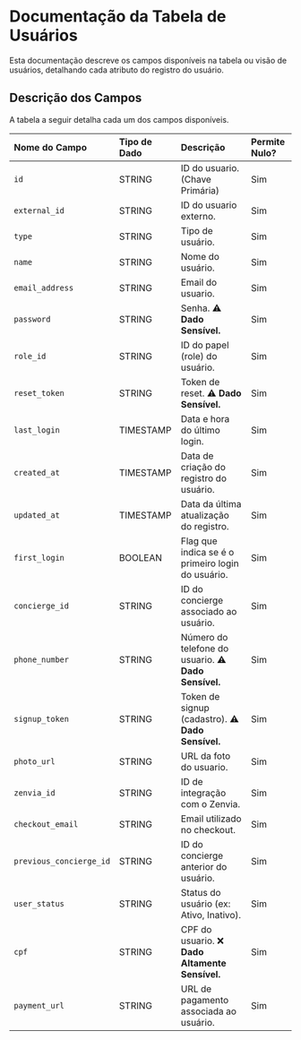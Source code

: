 # Documentação da Tabela de Usuários

Esta documentação descreve os campos disponíveis na tabela ou visão de usuários, detalhando cada atributo do registro do usuário.

## Descrição dos Campos

A tabela a seguir detalha cada um dos campos disponíveis.

| Nome do Campo | Tipo de Dado | Descrição | Permite Nulo? |
| :--- | :--- | :--- | :--- |
| `id` | STRING | ID do usuario. (Chave Primária) | Sim |
| `external_id` | STRING | ID do usuario externo. | Sim |
| `type` | STRING | Tipo de usuário. | Sim |
| `name` | STRING | Nome do usuário. | Sim |
| `email_address` | STRING | Email do usuario. | Sim |
| `password` | STRING | Senha. ⚠️ **Dado Sensível.** | Sim |
| `role_id` | STRING | ID do papel (role) do usuário. | Sim |
| `reset_token` | STRING | Token de reset. ⚠️ **Dado Sensível.** | Sim |
| `last_login` | TIMESTAMP | Data e hora do último login. | Sim |
| `created_at` | TIMESTAMP | Data de criação do registro do usuário. | Sim |
| `updated_at` | TIMESTAMP | Data da última atualização do registro. | Sim |
| `first_login` | BOOLEAN | Flag que indica se é o primeiro login do usuário. | Sim |
| `concierge_id` | STRING | ID do concierge associado ao usuário. | Sim |
| `phone_number` | STRING | Número do telefone do usuario. ⚠️ **Dado Sensível.** | Sim |
| `signup_token` | STRING | Token de signup (cadastro). ⚠️ **Dado Sensível.** | Sim |
| `photo_url` | STRING | URL da foto do usuario. | Sim |
| `zenvia_id` | STRING | ID de integração com o Zenvia. | Sim |
| `checkout_email` | STRING | Email utilizado no checkout. | Sim |
| `previous_concierge_id`| STRING | ID do concierge anterior do usuário. | Sim |
| `user_status` | STRING | Status do usuário (ex: Ativo, Inativo). | Sim |
| `cpf` | STRING | CPF do usuario. ❌ **Dado Altamente Sensível.** | Sim |
| `payment_url` | STRING | URL de pagamento associada ao usuário. | Sim |